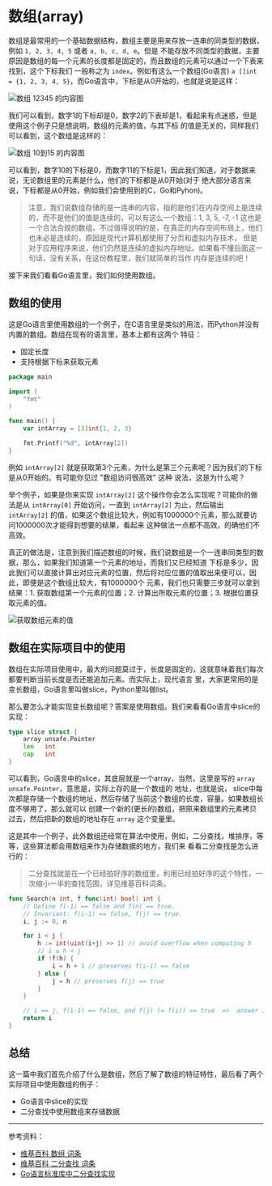 # 数组(array)

数组是最常用的一个基础数据结构，数组主要是用来存放一连串的同类型的数据，例如 `1, 2, 3, 4, 5` 或者 `a, b, c, d, e`。但是
不能存放不同类型的数据，主要原因是数组的每一个元素的长度都是固定的，而且数组的元素可以通过一个下表来找到，这个下标我们
一般称之为 `index`。例如有这么一个数组(Go语言) `a []int = {1, 2, 3, 4, 5}`，而Go语言中，下标是从0开始的，也就是说是这样：

![数组 12345 的内容图](./img/array_12345.png)

我们可以看到，数字1的下标却是0，数字2的下表却是1，看起来有点迷惑，但是使用这个例子只是想说明，数组的元素的值，与其下标
的值是无关的，同样我们可以看到，这个数组是这样的：

![数组 10到15 的内容图](./img/array_10_15.png)

可以看到，数字10的下标是0，而数字11的下标是1，因此我们知道，对于数据来说，无论数组里的元素是什么，他们的下标都是从0开始(对于
绝大部分语言来说，下标都是从0开始，例如我们会使用到的C，Go和Pyhon)。

> 注意，我们说数组存储的是一连串的内容，指的是他们在内存空间上是连续的，而不是他们的值是连续的，可以有这么一个数组：1, 3, 5, -7, -1
> 这也是一个合法合规的数组。不过值得说明的是，在真正的内存空间布局上，他们也未必是连续的，原因是现代计算机都使用了分页和虚拟内存技术，
> 但是对于应用程序来说，他们仍然是连续的虚拟内存地址。如果看不懂后面这一句话，没有关系，在这份教程里，我们就简单的当作
> 内存是连续的吧！

接下来我们看看Go语言里，我们如何使用数组。

## 数组的使用

这是Go语言里使用数组的一个例子，在C语言里是类似的用法，而Python并没有内置的数组。数组在现有的语言里，基本上都有这两个
特征：

- 固定长度
- 支持根据下标来获取元素

```go
package main

import (
	"fmt"
)

func main() {
	var intArray = [3]int{1, 2, 3}

	fmt.Printf("%d", intArray[2])
}
```

例如 `intArray[2]` 就是获取第3个元素，为什么是第三个元素呢？因为我们的下标是从0开始的。有可能你见过 "数组访问很高效" 这种
说法，这是为什么呢？

举个例子，如果是你来实现 `intArray[2]` 这个操作你会怎么实现呢？可能你的做法是从 `intArray[0]` 开始访问，一直到 `intArray[2]`
为止，然后输出 `intArray[2]` 的值，如果这个数组比较大，例如有1000000个元素，那么就要访问1000000次才能得到想要的结果，看起来
这种做法一点都不高效，的确他们不高效。

真正的做法是，注意到我们描述数组的时候，我们说数组是一个一连串同类型的数据，那么，如果我们知道第一个元素的地址，而我们又已经知道
下标是多少，因此我们可以直接计算出对应元素的位置，然后将对应位置的值取出来便可以，因此，即便是这个数组比较大，有1000000个
元素，我们也只需要三步就可以拿到结果：1. 获取数组第一个元素的位置；2. 计算出所取元素的位置；3. 根据位置获取元素的值。

![获取数组元素的值](./img/array_get_element.png)

## 数组在实际项目中的使用

数组在实际项目使用中，最大的问题莫过于，长度是固定的，这就意味着我们每次都要判断当前长度是否还能追加元素。而实际上，现代语言
里，大家更常用的是变长数组，Go语言里叫做slice，Python里叫做list。

那么要怎么才能实现变长数组呢？答案是使用数组。我们来看看Go语言中slice的实现：

```go
type slice struct {
	array unsafe.Pointer
	len   int
	cap   int
}
```

可以看到，Go语言中的slice，其底层就是一个array，当然，这里是写的 `array unsafe.Pointer`，意思是，实际上存的是一个数组的
地址，也就是说， slice中每次都是存储一个数组的地址，然后存储了当前这个数组的长度，容量。如果数组长度不够用了，那么就可以
创建一个新的(更长的)数组，把原来数组里的元素拷贝过去，然后把新的数组的地址存在 `array` 这个变量里。

这是其中一个例子，此外数组还经常在算法中使用，例如，二分查找，堆排序，等等，这些算法都会用数组来作为存储数据的地方，我们来
看看二分查找是怎么进行的：

> 二分查找就是在一个已经拍好序的数组里，利用已经拍好序的这个特性，一次缩小一半的查找范围，详见维基百科词条。

```go
func Search(n int, f func(int) bool) int {
	// Define f(-1) == false and f(n) == true.
	// Invariant: f(i-1) == false, f(j) == true.
	i, j := 0, n

	for i < j {
		h := int(uint(i+j) >> 1) // avoid overflow when computing h
		// i ≤ h < j
		if !f(h) {
			i = h + 1 // preserves f(i-1) == false
		} else {
			j = h // preserves f(j) == true
		}
	}

	// i == j, f(i-1) == false, and f(j) (= f(i)) == true  =>  answer is i.
	return i
}
```

## 总结

这一篇中我们首先介绍了什么是数组，然后了解了数组的特征特性，最后看了两个实际项目中使用数组的例子：

- Go语言中slice的实现
- 二分查找中使用数组来存储数据

---

参考资料：

- [维基百科 数组 词条](https://en.wikipedia.org/wiki/Array_data_structure)
- [维基百科 二分查找 词条](https://en.wikipedia.org/wiki/Binary_search_algorithm)
- [Go语言标准库中二分查找实现](https://golang.org/src/sort/search.go)
